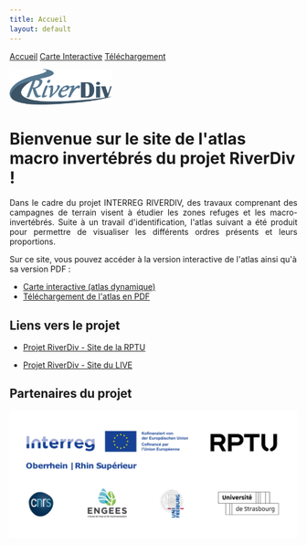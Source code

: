 ```yaml
---
title: Accueil
layout: default
---
```


<link rel="stylesheet" href="/css/style.css">

<div class="tab-container">
    <a href="/index.html" class="tab-button">Accueil</a>
    <a href="/map.html" class="tab-button">Carte Interactive</a>
    <a href="/downloads.html" class="tab-button">Téléchargement</a>
</div>

<script>
  document.addEventListener("DOMContentLoaded", function() {
      const tabs = document.querySelectorAll(".tab-button");
      const currentPath = window.location.pathname;

      tabs.forEach(tab => {
          if (tab.getAttribute("href") === currentPath) {
              tab.classList.add("active");
          }
      });
  });
</script>


<p align="left">
    <img src="images/RD.png" alt="Logo 1" width="180">
</p>

# Bienvenue sur le site de l'atlas macro invertébrés du projet RiverDiv !

<div style="text-align: justify;">
Dans le cadre du projet INTERREG RIVERDIV, des travaux comprenant des campagnes de terrain visent à étudier les zones refuges et les macro-invertébrés. Suite à un travail d'identification, l'atlas suivant a été produit pour permettre de visualiser les différents ordres présents et leurs proportions.
</div>

Sur ce site, vous pouvez accéder à la version interactive de l'atlas ainsi qu'à sa version PDF :
- [Carte interactive (atlas dynamique)](map)
- [Téléchargement de l'atlas en PDF](downloads)

## Liens vers le projet

- [Projet RiverDiv - Site de la RPTU](https://nuw.rptu.de/projekte/riverdiv/version-francaise)

- [Projet RiverDiv - Site du LIVE](https://live.unistra.fr/recherches/hydrosystemes/projets/liste-des-projets/projet-interreg-riverdiv)

## Partenaires du projet
<p align="center">
    <img src="images/Logos.png" alt="Logo 1" width="800">
</p>
